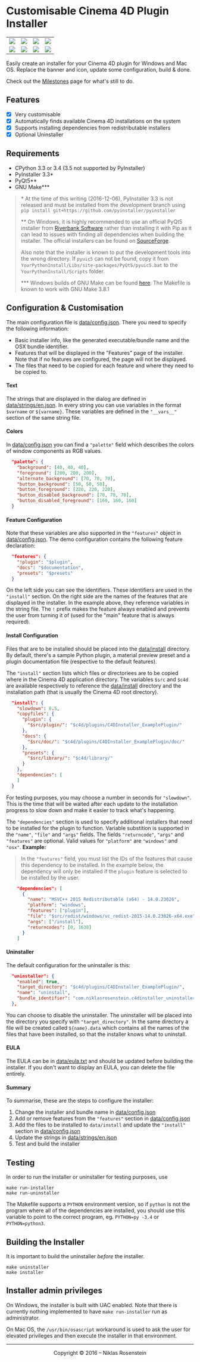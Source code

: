 # Customisable Cinema 4D Plugin Installer

<table><tr>
  <td><img src="https://i.imgur.com/8IsfiOr.png"/></td>
  <td><img src="https://i.imgur.com/OltXTrd.png"/></td>
  <td><img src="https://i.imgur.com/jDCagZE.png"/></td>
  <td><img src="https://i.imgur.com/4I1GWn9.png"/></td>
</tr><tr>
  <td><img src="https://i.imgur.com/jM9GU4r.png"/></td>
  <td><img src="https://i.imgur.com/hX57pCP.png"/></td>
  <td><img src="https://i.imgur.com/od3FLgX.png"/></td>
  <td><img src="https://i.imgur.com/2UCFRNX.png"/></td>
</tr></table>

Easily create an installer for your Cinema 4D plugin for Windows and Mac OS.
Replace the banner and icon, update some configuration, build & done.

Check out the [Milestones] page for what's still to do.

[Milestones]: https://github.com/nr-plugins/installer/milestones

## Features

- [x] Very customisable
- [x] Automatically finds available Cinema 4D installations on the system
- [x] Supports installing dependencies from redistributable installers
- [x] Optional Uninstaller

## Requirements

- CPython 3.3 or 3.4 (3.5 not supported by PyInstaller)
- PyInstaller 3.3\*
- PyQt5\*\*
- GNU Make\*\*\*

> \* At the time of this writing (2016-12-06), PyInstaller 3.3 is not released
> and must be installed from the development branch using
> `pip install git+https://github.com/pyinstaller/pyinstaller`
>
> \*\* On Windows, it is highly recommended to use an official PyQt5 installer
> from [Riverbank Software](https://www.riverbankcomputing.com/) rather than
> installing it with Pip as it can lead to issues with finding all dependencies
> when building the installer. The official installers can be found on
> [SourceForge](https://sourceforge.net/projects/pyqt/files/PyQt5/).
>
> Also note that the installer is known to put the development tools into
> the wrong directory. If `pyuic5` can not be found, copy it from
> `YourPythonInstall/Libs/site-packages/PyQt5/pyuic5.bat` to the
> `YourPythonInstall/Scripts` folder.
>
> \*\*\* Windows builds of GNU Make can be found [here](http://gnuwin32.sourceforge.net/packages/make.htm).
> The Makefile is known to work with GNU Make 3.8.1

## Configuration & Customisation

The main configuration file is [data/config.json](data/config.json). There
you need to specify the following information:

- Basic installer info, like the generated executable/bundle name and the
  OSX bundle identifier.
- Features that will be displayed in the "Features" page of the installer.
  Note that if no features are configured, the page will not be displayed.
- The files that need to be copied for each feature and where they need to
  be copied to.

#### Text

The strings that are displayed in the dialog are defined in
[data/strings/en.json]. In every string you can use variables in the format
`$varname` or `${varname}`. These variables are defined in the `"__vars__"`
section of the same string file.

#### Colors

In [data/config.json] you can find a `"palette"` field which describes the
colors of window components as RGB values.

```json
  "palette": {
    "background": [40, 40, 40],
    "foreground": [200, 200, 200],
    "alternate_background": [70, 70, 70],
    "button_background": [50, 50, 50],
    "button_foreground": [220, 220, 220],
    "button_disabled_background": [70, 70, 70],
    "button_disabled_foreground": [160, 160, 160]
  }
```

#### Feature Configuration

Note that these variables are also supported in the `"features"` object
in [data/config.json]. The demo configuration contains the following feature
declaration:

```json
  "features": {
    "!plugin": "$plugin",
    "docs": "$documentation",
    "presets": "$presets"
  }
```

On the left side you can see the identifiers. These identifiers are used
in the `"install"` section. On the right side are the names of the features
that are displayed in the installer. In the example above, they reference
variables in the string file. The `!` prefix makes the feature always enabled
and prevents the user from turning it of (used for the "main" feature that
is always required).

#### Install Configuration

Files that are to be installed should be placed into the [data/install]
directory. By default, there's a sample Python plugin, a material preview
preset and a plugin documentation file (respective to the default features).

The `"install"` section lists which files or directoriees are to be copied
where in the Cinema 4D application directory. The variables `$src` and `$c4d`
are available respectively to reference the [data/install] directory and the
installation path (that is usually the Cinema 4D root directory).

```json
  "install": {
    "slowdown": 0.5,
    "copyfiles": {
      "plugin": {
        "$src/plugin/": "$c4d/plugins/C4DInstaller_ExamplePlugin/"
      },
      "docs": {
        "$src/doc/": "$c4d/plugins/C4DInstaller_ExamplePlugin/doc/"
      },
      "presets": {
        "$src/library/": "$c4d/library/"
      }
    },
    "dependencies": [
    ]
  }
```

For testing purposes, you may choose a number in seconds for `"slowdown"`.
This is the time that will be waited after each update to the installation
progress to slow down and make it easier to track what's happening.

The `"dependencies"` section is used to specify additional installers that
need to be installed for the plugin to function. Variable substition is
supported in the `"name"`, `"file"` and `"args"` fields. The fields
`"returncode"`, `"args"` and `"features"` are optional. Valid values for
`"platform"` are `"windows"` and `"osx"`. **Example:**

> In the `"features"` field, you must list the IDs of the features that cause
> this dependency to be installed. In the example below, the dependency will
> only be installed if the `plugin` feature is selected to be installed by the
> user.

```json
    "dependencies": [
      {
        "name": "MSVC++ 2015 Redistributable (x64) - 14.0.23026",
        "platform": "windows",
        "features": ["plugin"],
        "file": "$src/redist/windows/vc_redist-2015-14.0.23026-x64.exe",
        "args": ["/install"],
        "returncodes": [0, 1638]
      }
    ]
```

#### Uninstaller

The default configuration for the uninstaller is this:

```json
  "uninstaller": {
    "enabled": true,
    "target_directory": "$c4d/plugins/C4DInstaller_ExamplePlugin/",
    "name": "uninstall",
    "bundle_identifier": "com.niklasrosenstein.c4dinstaller_uninstaller"
  },
```

You can choose to disable the uninstaller. The uninstaller will be placed
into the directory you specify with `"target_directory"`. In the same directory
a file will be created called `${name}.data` which contains all the names of
the files that have been installed, so that the installer knows what to
uninstall.

#### EULA

The EULA can be in [data/eula.txt] and should be updated before building the
installer. If you don't want to display an EULA, you can delete the file
entirely.

#### Summary

To summarise, these are the steps to configure the installer:

1. Change the installer and bundle name in [data/config.json]
2. Add or remove features from the `"features"` section in [data/config.json]
3. Add the files to be installed to `data/install` and update the `"install"`
   section in [data/config.json]
4. Update the strings in [data/strings/en.json]
5. Test and build the installer

[data/config.json]: data/config.json
[data/strings/en.json]: data/strings/en.json
[data/install]: data/config.json
[data/eula.txt]: data/config.json

## Testing

In order to run the installer or uninstaller for testing purposes, use

    make run-installer
    make run-uninstaller

The Makefile supports a `PYTHON` environment version, so if `python` is not
the program where all of the dependencies are installed, you should use this
variable to point to the correct program, eg. `PYTHON=py -3.4` or
`PYTHON=python3`.

## Building the Installer

It is important to build the uninstaller *before* the installer.

    make uninstaller
    make installer

## Installer admin privileges

On Windows, the installer is built with UAC enabled. Note that there is
currently nothing implemented to have `make run-installer` run as administrator.

On Mac OS, the `/usr/bin/osascript` workaround is used to ask the user for
elevated privileges and then execute the installer in that environment.

---

<p align="center">Copyright &copy; 2016 &ndash; Niklas Rosenstein</p>
